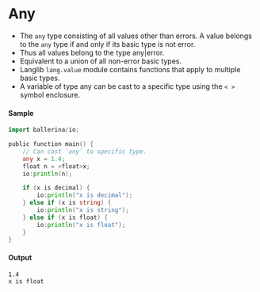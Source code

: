 # Any

- The `any` type consisting of all values other than errors. A value belongs to the `any` type if and only if its basic type is not error.
- Thus all values belong to the type any|error. 
- Equivalent to a union of all non-error basic types.
- Langlib `lang.value` module contains functions that apply to multiple basic types.
- A variable of type any can be cast to a specific type using the `< >` symbol enclosure.

#### Sample

```go
import ballerina/io;

public function main() {
    // Can cast `any` to specific type.
    any x = 1.4;
    float n = <float>x;
    io:println(n);

    if (x is decimal) {
        io:println("x is decimal");
    } else if (x is string) {
        io:println("x is string");
    } else if (x is float) {
        io:println("x is float");
    }
}
```

#### Output

```
1.4
x is float
```